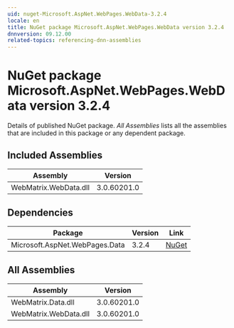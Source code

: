 ```yaml
---
uid: nuget-Microsoft.AspNet.WebPages.WebData-3.2.4
locale: en
title: NuGet package Microsoft.AspNet.WebPages.WebData version 3.2.4
dnnversion: 09.12.00
related-topics: referencing-dnn-assemblies
---
```


# NuGet package Microsoft.AspNet.WebPages.WebData version 3.2.4
Details of published NuGet package.
*All Assemblies* lists all the assemblies that are included in this package or any dependent package.

## Included Assemblies

|Assembly|Version|
|---|---|
|WebMatrix.WebData.dll|3.0.60201.0|

## Dependencies

|Package|Version|Link|
|---|---|---|
|Microsoft.AspNet.WebPages.Data|3.2.4|[NuGet](https://www.nuget.org/packages/Microsoft.AspNet.WebPages.Data/3.2.4)|

## All Assemblies

|Assembly|Version|
|---|---|
|WebMatrix.Data.dll|3.0.60201.0|
|WebMatrix.WebData.dll|3.0.60201.0|

